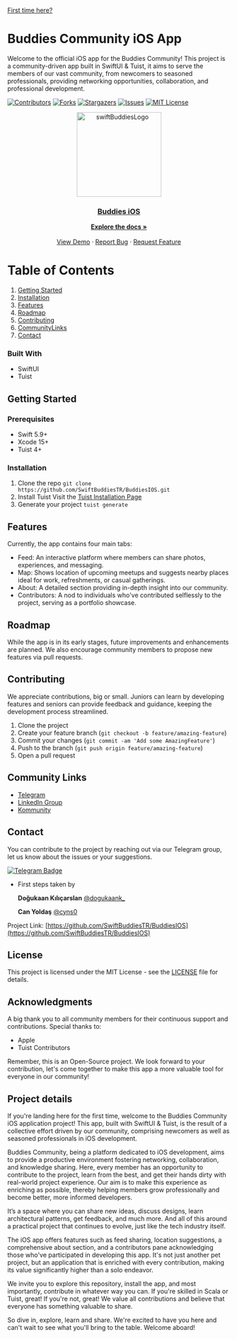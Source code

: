 <a name="readme-top"></a>

[First time here?](#project-details)

# Buddies Community iOS App 

Welcome to the official iOS app for the Buddies Community! This project is a community-driven app built in SwiftUI & Tuist, it aims to serve the members of our vast community, from newcomers to seasoned professionals, providing networking opportunities, collaboration, and professional development.

[![Contributors][contributors-shield]][contributors-url]
[![Forks][forks-shield]][forks-url]
[![Stargazers][stars-shield]][stars-url]
[![Issues][issues-shield]][issues-url]
[![MIT License][license-shield]][license-url]

<div align="center">
  <a href="https://github.com/SwiftBuddiesTR/BuddiesIOS">
<img width="191" alt="swiftBuddiesLogo" src="https://github.com/user-attachments/assets/2868f2c7-0588-48b1-b6e9-ae97201be31f">

    

<h3 align="center">Buddies iOS</h3>

  <p align="center">
    <a href="https://github.com/SwiftBuddiesTR/BuddiesIOS"><strong>Explore the docs »</strong></a>
    <br />
    <br />
    <a href="https://github.com/SwiftBuddiesTR/BuddiesIOS">View Demo</a>
    ·
    <a href="https://github.com/SwiftBuddiesTR/BuddiesIOS/issues">Report Bug</a>
    ·
    <a href="https://github.com/SwiftBuddiesTR/BuddiesIOS/issues">Request Feature</a>
  </p>
</div>

# Table of Contents
1. [Getting Started](#getting-started)
2. [Installation](#installation)
3. [Features](#Features)
4. [Roadmap](#Roadmap)
5. [Contributing](#Contributing)
6. [CommunityLinks](#CommunityLinks)
7. [Contact](#Contact)

<a name="installation"></a> 

### Built With

* SwiftUI
* Tuist

<a name="getting-started"></a> 
## Getting Started

### Prerequisites

* Swift 5.9+
* Xcode 15+
* Tuist 4+

<a name="installation"></a> 
### Installation

1. Clone the repo
   `git clone https://github.com/SwiftBuddiesTR/BuddiesIOS.git`
2. Install Tuist
   Visit the [Tuist Installation Page](https://docs.tuist.io/documentation/tuist/installation/)
3. Generate your project
   `tuist generate`

<a name="Features"></a> 
## Features

Currently, the app contains four main tabs:

- Feed: An interactive platform where members can share photos, experiences, and messaging.
- Map: Shows location of upcoming meetups and suggests nearby places ideal for work, refreshments, or casual gatherings.
- About: A detailed section providing in-depth insight into our community.
- Contributors: A nod to individuals who've contributed selflessly to the project, serving as a portfolio showcase.

<a name="Roadmap"></a> 
## Roadmap

While the app is in its early stages, future improvements and enhancements are planned. We also encourage community members to propose new features via pull requests.

<a name="Contributing"></a> 
## Contributing

We appreciate contributions, big or small. Juniors can learn by developing features and seniors can provide feedback and guidance, keeping the development process streamlined.

1. Clone the project
2. Create your feature branch (`git checkout -b feature/amazing-feature`)
3. Commit your changes (`git commit -am 'Add some AmazingFeature'`)
4. Push to the branch (`git push origin feature/amazing-feature`)
5. Open a pull request

<a name="CommunityLinks"></a> 
## Community Links

* [Telegram](https://t.me/swiftbuddies)
* [LinkedIn Group](https://lnkd.in/dm2N_VQs)
* [Kommunity](https://kommunity.com/swiftbuddies)

<a name="Contact"></a> 
## Contact
You can contribute to the project by reaching out via our Telegram group, let us know about the issues or your suggestions.

[![Telegram Badge](https://img.shields.io/badge/Contact-Telegram-blue)](https://t.me/swiftbuddies)

- First steps taken by
  
  **Doğukaan Kılıçarslan**
  [@dogukaank_](https://twitter.com/dogukaank_)

  **Can Yoldaş**
  [@cyns0](https://twitter.com/cyns0)
  
Project Link: [https://github.com/SwiftBuddiesTR/BuddiesIOS](https://github.com/SwiftBuddiesTR/BuddiesIOS)

## License

This project is licensed under the MIT License - see the [LICENSE](https://github.com/SwiftBuddiesTR/BuddiesIOS/blob/main/LICENSE) file for details.

## Acknowledgments

A big thank you to all community members for their continuous support and contributions. Special thanks to:

* Apple
* Tuist Contributors

Remember, this is an Open-Source project. We look forward to your contribution, let's come together to make this app a more valuable tool for everyone in our community!


<a name="project-details"></a> 
## Project details

If you're landing here for the first time, welcome to the Buddies Community iOS application project! This app, built with SwiftUI & Tuist, is the result of a collective effort driven by our community, comprising newcomers as well as seasoned professionals in iOS development.

Buddies Community, being a platform dedicated to iOS development, aims to provide a productive environment fostering networking, collaboration, and knowledge sharing. Here, every member has an opportunity to contribute to the project, learn from the best, and get their hands dirty with real-world project experience. Our aim is to make this experience as enriching as possible, thereby helping members grow professionally and become better, more informed developers.

It’s a space where you can share new ideas, discuss designs, learn architectural patterns, get feedback, and much more. And all of this around a practical project that continues to evolve, just like the tech industry itself.

The iOS app offers features such as feed sharing, location suggestions, a comprehensive about section, and a contributors pane acknowledging those who've participated in developing this app. It's not just another pet project, but an application that is enriched with every contribution, making its value significantly higher than a solo endeavor.

We invite you to explore this repository, install the app, and most importantly, contribute in whatever way you can. If you're skilled in Scala or Tuist, great! If you're not, great! We value all contributions and believe that everyone has something valuable to share.

So dive in, explore, learn and share. We're excited to have you here and can't wait to see what you'll bring to the table. Welcome aboard!
<!-- MARKDOWN LINKS & IMAGES -->
<!-- https://www.markdownguide.org/basic-syntax/#reference-style-links -->

[contributors-shield]: https://img.shields.io/github/contributors/SwiftBuddiesTR/BuddiesIOS.svg?style=flat-square&color=orange
[contributors-url]: https://github.com/SwiftBuddiesTR/BuddiesIOS/graphs/contributors
[forks-shield]: https://img.shields.io/github/forks/SwiftBuddiesTR/BuddiesIOS.svg?style=flat-square&color=blue
[forks-url]: https://github.com/SwiftBuddiesTR/BuddiesIOS/network/members
[stars-shield]: https://img.shields.io/github/stars/SwiftBuddiesTR/BuddiesIOS.svg?style=flat-square&color=green
[stars-url]: https://github.com/SwiftBuddiesTR/BuddiesIOS/stargazers
[issues-shield]: https://img.shields.io/github/issues/SwiftBuddiesTR/BuddiesIOS.svg?style=flat-square&color=red
[issues-url]: https://github.com/SwiftBuddiesTR/BuddiesIOS/issues
[license-shield]: https://img.shields.io/github/license/SwiftBuddiesTR/BuddiesIOS.svg?style=flat-square&color=yellow
[license-url]: https://github.com/SwiftBuddiesTR/BuddiesIOS/blob/main/LICENSE

[readme-top]: #buddies-community-ios-app

